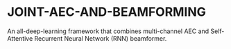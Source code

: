 # JOINT-AEC-AND-BEAMFORMING


An all-deep-learning framework that combines multi-channel AEC and Self-Attentive Recurrent Neural Network (RNN) beamformer.